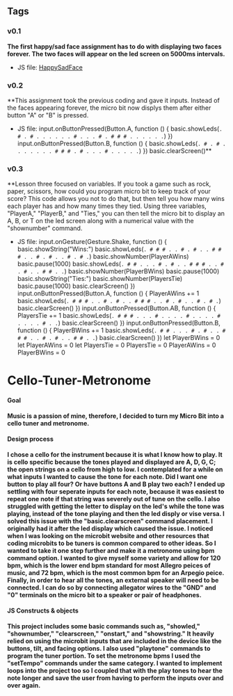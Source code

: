 ## Tags

### v0.1

**The first happy/sad face assignment has to do with displaying two faces forever. The two faces will appear on the led screen on 5000ms intervals.** 
* JS file: [HappySadFace](https://github.com/csmit353/Project-Step-1.git*)

### v0.2

**This assignment took the previous coding and gave it inputs. Instead of the faces appearing forever, the micro bit now displys them after either button "A" or "B" is pressed.
* JS file: input.onButtonPressed(Button.A, function () {
    basic.showLeds(`
        . # . # .
        . . . . .
        # . . . #
        . # # # .
        . . . . .
        `)
})
input.onButtonPressed(Button.B, function () {
    basic.showLeds(`
        . # . # .
        . . . . .
        . # # # .
        # . . . #
        . . . . .
        `)
})
basic.clearScreen()**

### v0.3

**Lesson three focused on variables. If you took a game such as rock, paper, scissors, how could you program micro bit to keep track of your score? This code allows you not to do that, but then tell you how many wins each player has and how many times they tied. Using three variables, "PlayerA," "PlayerB," and "Ties," you can then tell the micro bit to display an A, B, or T on the led screen along with a numerical value with the "shownumber" command.
* JS file: input.onGesture(Gesture.Shake, function () {
    basic.showString("Wins:")
    basic.showLeds(`
        . # # # .
        . # . # .
        . # # # .
        . # . # .
        . # . # .
        `)
    basic.showNumber(PlayerAWins)
    basic.pause(1000)
    basic.showLeds(`
        . # # . .
        . # . # .
        . # # # .
        . # . # .
        . # # . .
        `)
    basic.showNumber(PlayerBWins)
    basic.pause(1000)
    basic.showString("Ties:")
    basic.showNumber(PlayersTie)
    basic.pause(1000)
    basic.clearScreen()
})
input.onButtonPressed(Button.A, function () {
    PlayerAWins += 1
    basic.showLeds(`
        . # # # .
        . # . # .
        . # # # .
        . # . # .
        . # . # .
        `)
    basic.clearScreen()
})
input.onButtonPressed(Button.AB, function () {
    PlayersTie += 1
    basic.showLeds(`
        . # # # .
        . . # . .
        . . # . .
        . . # . .
        . . # . .
        `)
    basic.clearScreen()
})
input.onButtonPressed(Button.B, function () {
    PlayerBWins += 1
    basic.showLeds(`
        . # # . .
        . # . # .
        . # # # .
        . # . # .
        . # # . .
        `)
    basic.clearScreen()
})
let PlayerBWins = 0
let PlayerAWins = 0
let PlayersTie = 0
PlayersTie = 0
PlayerAWins = 0
PlayerBWins = 0


# Cello-Tuner-Metronome

#### Goal

**Music is a passion of mine, therefore, I decided to turn my Micro Bit into a cello tuner and metronome.**

#### Design process

**I chose a cello for the instrument because it is what I know how to play. It is cello specific because the tones played and displayed are A, D, G, C; the open strings on a cello from high to low. I contemplated for a while on what inputs I wanted to cause the tone for each note. Did I want one button to play all four? Or have buttons A and B play two each? I ended up settling with four seperate inputs for each note, because it was easiest to repeat one note if that string was severely out of tune on the cello. I also struggled with getting the letter to display on the led's while the tone was playing, instead of the tone playing and then the led disply or vise versa. I solved this issue with the "basic.clearscreen" command placement. I originally had it after the led display which caused the issue. I noticed when I was looking on the microbit website and other resources that coding microbits to be tuners is common compared to other ideas. So I wanted to take it one step further and make it a metronome using bpm command option. I wanted to give myself some variety and allow for 120 bpm, which is the lower end bpm standard for most Allegro peices of music, and 72 bpm, which is the most common bpm for an Arpegio peice. Finally, in order to hear all the tones, an external speaker will need to be connected. I can do so by connecting allegator wires to the "GND" and "0" terminals on the micro bit to a speaker or pair of headphones.**

#### JS Constructs & objects

**This project includes some basic commands such as, "showled," "shownumber," "clearscreen," "onstart," and "showstring." It heavily relied on using the microbit inputs that are included in the device like the buttons, tilt, and facing options. I also used "playtone" commands to program the tuner portion. To set the metronome bpms I used the "setTempo" commands under the same category. I wanted to implement loops into the project too so I coupled that with the play tones to hear the note longer and save the user from having to perform the inputs over and over again.**


